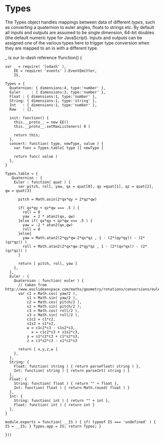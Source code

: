 Types
=====
The Types object handles mappings between data of different *types*, such as converting a quaternion to euler angles, floats to strings etc.
By default all inputs and outputs are assumed to be single dimension, 64-bit doubles (the default numeric type for JavaScript). Inputs and outputs
can be assigned one of the various types here to trigger type conversion when they are mapped to an io with a different type.

_ is our lo-dash reference
    !function() {
      
    var _ = require( 'lodash' ), 
        EE = require( 'events' ).EventEmitter,
        IS,
		
    Types = {
      Quaternion: { dimensions:4, type:'number' },
      Euler     : { dimensions:3, type:'number' },
      Float : { dimensions:1, type:'number' },
      String: { dimensions:1, type:'string' },
      Int   : { dimensions:1, type:'number' },
      Raw   : {},
      
      init: function() {
        this.__proto__ = new EE()
        this.__proto__.setMaxListeners( 0 )
        
        return this;
      },
      convert: function( type, newType, value ) {
        var func = Types.table[ type ][ newType ]
        
        return func( value )
      },
    }
        
    Types.table = {
       Quaternion : {
        Euler : function( quat ) {
          var pitch, roll, yaw, qx = quat[0], qy =quat[1], qz = quat[2], qw = quat[3]
          
          pitch = Math.asin(2*qx*qy + 2*qz*qw) 
          
          if( qx*qy + qz*qw === .5 ) {
            roll = 0
            yaw  = 2 * atan2(qx, qw) 
          }else if( qx*qy + qz*qw === .5 ) {
            yaw = -2 * atan2(qx,qw)
            roll = 0
          }else{
            yaw = Math.atan2(2*qy*qw-2*qx*qz , 1 - (2*(qy*qy)) - (2*(qz*qz)) )
            roll = Math.atan2(2*qx*qw-2*qy*qz , 1 - (2*(qx*qx)) - (2*(qz*qz)) )
          }
          
          return [ pitch, roll, yaw ]
        },
      },
      Euler : {
        Quaternion : function( euler ) {
          // taken from http://www.euclideanspace.com/maths/geometry/rotations/conversions/eulerToQuaternion/
          var c1 = Math.cos( yaw/2 ),
              s1 = Math.sin( yaw/2 ),
              c2 = Math.cos( pitch/2 ),
              s2 = Math.sin( pitch/2 ),
              c3 = Math.cos( roll/2 ),
              s3 = Math.sin( roll/2 ),
              c1c2 = c1*c2,
              s1s2 = s1*s2,
              w = c1c2*c3 - s1s2*s3,
        	    x = c1c2*s3 + s1s2*c3,
      	      y = s1*c2*c3 + c1*s2*s3,
      	      z = c1*s2*c3 - s1*c2*s3
              
          return [ x,y,z,w ]
        },
      },
      String: {
        Float: function( string ) { return parseFloat( string ) },
        Int: function( string ) { return parseInt( string ) }
      },
      Float: {
        String: function( float ) { return "" + float },
        Int: function( float ) { return Math.round( float ) }
      },
      Int: {
        String: function( int ) { return "" + int },
        Float: function( int ) { return int }
      },
    }
    
    module.exports = function( __IS ) { if( typeof IS === 'undefined' ) { IS = __IS; } Types.app = IS; return Types; }

    }()